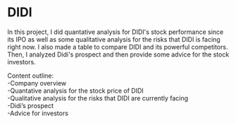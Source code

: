 # DIDI 

In this project, I did quantative analysis for DIDI's stock performance since its IPO as well as some qualitative analysis for the risks that DIDI is facing right now. I also made a table to compare DIDI and its powerful competitors. Then, I analyzed Didi's prospect and then provide some advice for the stock investors. 

Content outline:  
-Company overview  
-Quantative analysis for the stock price of DIDI  
-Qualitative analysis for the risks that DIDI are currently facing   
-Didi’s prospect  
-Advice for investors     



